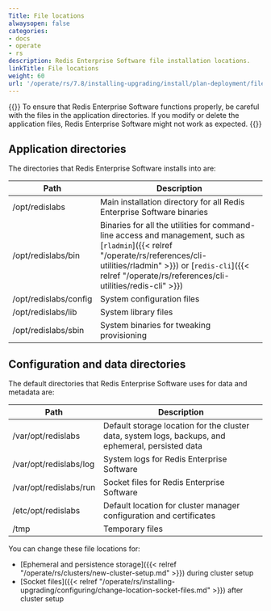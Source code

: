 ```yaml
---
Title: File locations
alwaysopen: false
categories:
- docs
- operate
- rs
description: Redis Enterprise Software file installation locations.
linkTitle: File locations
weight: 60
url: '/operate/rs/7.8/installing-upgrading/install/plan-deployment/file-locations/'
---
```

{{<warning>}}
To ensure that Redis Enterprise Software functions properly, be careful with the files in the application directories. If you modify or delete the application files, Redis Enterprise Software might not work as expected.
{{</warning>}}

## Application directories

The directories that Redis Enterprise Software installs into are:

| **Path** | **Description** |
|------------|-----------------|
| /opt/redislabs | Main installation directory for all Redis Enterprise Software binaries |
| /opt/redislabs/bin | Binaries for all the utilities for command-line access and management, such as [`rladmin`]({{< relref "/operate/rs/references/cli-utilities/rladmin" >}}) or [`redis-cli`]({{< relref "/operate/rs/references/cli-utilities/redis-cli" >}}) |
| /opt/redislabs/config | System configuration files |
| /opt/redislabs/lib | System library files |
| /opt/redislabs/sbin | System binaries for tweaking provisioning |

## Configuration and data directories

The default directories that Redis Enterprise Software uses for data and metadata are:

| **Path** | **Description** |
|------------|-----------------|
| /var/opt/redislabs | Default storage location for the cluster data, system logs, backups, and ephemeral, persisted data |
| /var/opt/redislabs/log | System logs for Redis Enterprise Software |
| /var/opt/redislabs/run | Socket files for Redis Enterprise Software |
| /etc/opt/redislabs | Default location for cluster manager configuration and certificates |
| /tmp | Temporary files |

You can change these file locations for:

- [Ephemeral and persistence storage]({{< relref "/operate/rs/clusters/new-cluster-setup.md" >}}) during cluster setup
- [Socket files]({{< relref "/operate/rs/installing-upgrading/configuring/change-location-socket-files.md" >}}) after cluster setup
